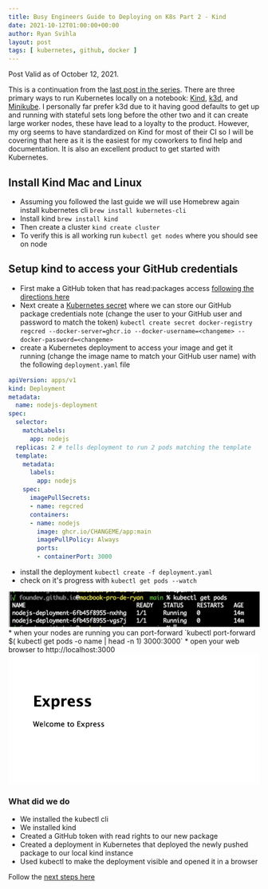 ```yaml
---
title: Busy Engineers Guide to Deploying on K8s Part 2 - Kind
date: 2021-10-12T01:00:00+00:00
author: Ryan Svihla
layout: post
tags: [ kubernetes, github, docker ]
---
```


Post Valid as of October 12, 2021.

This is a continuation from the [last post in the series](/2021/10/12/busy-engineers-guide-to-deploying-on-k8s-part-1-github-packages.html). There are three primary ways
to run Kubernetes locally on a notebook: [Kind](https://kind.sigs.k8s.io), [k3d](https://k3d.io/v5.0.0/), and [Minikube](https://github.com/kubernetes/minikube). I personally far prefer k3d due to it having good defaults to get
up and running with stateful sets long before the other two and it can create large worker nodes, these have lead to a loyalty to the product. However, my org seems to have standardized on Kind for most of their CI so I will be covering
that here as it is the easiest for my coworkers to find help and documentation. It is also an excellent product to get started with Kubernetes.

## Install Kind Mac and Linux

* Assuming you followed the last guide we will use Homebrew again install kubernetes cli `brew install kubernetes-cli`
* Install kind `brew install kind`
* Then create a cluster `kind create cluster`
* To verify this is all working run `kubectl get nodes` where you should see on node

## Setup kind to access your GitHub credentials

* First make a GitHub token that has read:packages access [following the directions here](https://docs.github.com/en/authentication/keeping-your-account-and-data-secure/creating-a-personal-access-token)
* Next create a [Kubernetes secret](https://kubernetes.io/docs/concepts/configuration/secret/) where we can store our GitHub package credentials note (change the user to your GitHub user and password to match the token) `kubectl create secret docker-registry regcred --docker-server=ghcr.io --docker-username=<changeme> --docker-password=<changeme>`
* create a Kubernetes deployment to access your image and get it running (change the image name to match your GitHub user name) with the following `deployment.yaml` file
```yaml
apiVersion: apps/v1
kind: Deployment
metadata:
  name: nodejs-deployment
spec:
  selector:
    matchLabels:
      app: nodejs
  replicas: 2 # tells deployment to run 2 pods matching the template
  template:
    metadata:
      labels:
        app: nodejs
    spec:
      imagePullSecrets:
      - name: regcred
      containers:
      - name: nodejs
        image: ghcr.io/CHANGEME/app:main
        imagePullPolicy: Always
        ports:
        - containerPort: 3000
```
* install the deployment `kubectl create -f deployment.yaml`
* check on it's progress with `kubectl get pods --watch`
<img title="kubectl get pods" src="/assets/kubectlgetpods.png" border="0" alt="kubectl get pods" />
* when your nodes are running you can port-forward `kubectl port-forward $( kubectl get pods  -o name | head -n 1) 3000:3000`
* open your web browser to http://localhost:3000
<img title="express.png" src="/assets/express.png" border="0" alt="express" />

### What did we do

* We installed the kubectl cli
* We installed kind
* Created a GitHub token with read rights to our new package
* Created a deployment in Kubernetes that deployed the newly pushed package to our local kind instance
* Used kubectl to make the deployment visible and opened it in a browser

Follow the [next steps here](2021-10-12-busy-engineers-guide-to-deploying-on-k8s-part-3-helm.md)
